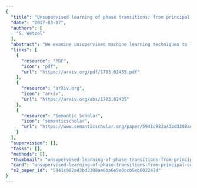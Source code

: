 ```yaml
---
{
  "title": "Unsupervised learning of phase transitions: from principal component analysis to variational autoencoders",
  "date": "2017-03-07",
  "authors": [
    "S. Wetzel"
  ],
  "abstract": "We examine unsupervised machine learning techniques to learn features that best describe configurations of the two-dimensional Ising model and the three-dimensional XY model. The methods range from principal component analysis over manifold and clustering methods to artificial neural-network-based variational autoencoders. They are applied to Monte Carlo-sampled configurations and have, a priori, no knowledge about the Hamiltonian or the order parameter. We find that the most promising algorithms are principal component analysis and variational autoencoders. Their predicted latent parameters correspond to the known order parameters. The latent representations of the models in question are clustered, which makes it possible to identify phases without prior knowledge of their existence. Furthermore, we find that the reconstruction loss function can be used as a universal identifier for phase transitions.",
  "links": [
    {
      "resource": "PDF",
      "icon": "pdf",
      "url": "https://arxiv.org/pdf/1703.02435.pdf"
    },
    {
      "resource": "arXiv.org",
      "icon": "arxiv",
      "url": "https://arxiv.org/abs/1703.02435"
    },
    {
      "resource": "Semantic Scholar",
      "icon": "semanticscholar",
      "url": "https://www.semanticscholar.org/paper/5941c982a43bd3388ae6ba6e5e0ccb5eb002247d"
    }
  ],
  "supervision": [],
  "tasks": [],
  "methods": [],
  "thumbnail": "unsupervised-learning-of-phase-transitions-from-principal-component-analysis-to-variational-autoencoders-thumb.jpg",
  "card": "unsupervised-learning-of-phase-transitions-from-principal-component-analysis-to-variational-autoencoders-card.jpg",
  "s2_paper_id": "5941c982a43bd3388ae6ba6e5e0ccb5eb002247d"
}
---
```


